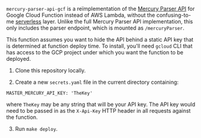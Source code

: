 
`mercury-parser-api-gcf` is a reïmplementation of the [Mercury Parser API][api]
for Google Cloud Function instead of AWS Lambda, without the confusing-to-me
[serverless][sls] layer. Unlike the full Mercury Parser API implementation,
this only includes the parser endpoint, which is mounted as `/mercuryParser`.

[api]: https://github.com/postlight/mercury-parser-api
[sls]: https://serverless.com/framework/docs/

This function assumes you want to hide the API behind a static API key that is
determined at function deploy time. To install, you'll need `gcloud` CLI that
has access to the GCP project under which you want the function to be deployed.

1. Clone this repository locally.

2. Create a new `secrets.yaml` file in the current directory containing:

```
MASTER_MERCURY_API_KEY: 'TheKey'
```

where `TheKey` may be any string that will be your API key. The API key would
need to be passed in as the `X-Api-Key` HTTP header in all requests against the
function.

3. Run `make deploy`.

